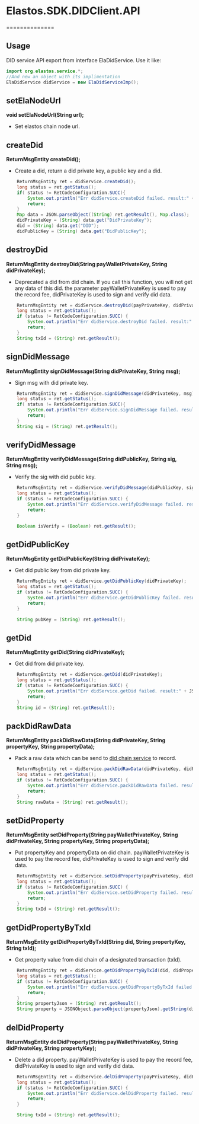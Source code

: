 # Elastos.SDK.DIDClient.API
==============

## Usage

DID service API export from interface ElaDidService.
Use it like:

```Java
import org.elastos.service.*;
//And new an object with its implimentation
ElaDidService didService = new ElaDidServiceImp();
```

## setElaNodeUrl
**void setElaNodeUrl(String url);**
* Set elastos chain node url.

## createDid
**ReturnMsgEntity createDid();**
* Create a did, return a did private key, a public key and a did.

```Java
    ReturnMsgEntity ret = didService.createDid();
    long status = ret.getStatus();
    if( status != RetCodeConfiguration.SUCC){
        System.out.println("Err didService.createDid failed. result:" + JSON.toJSONString(ret.getResult()));
        return;
    }
    Map data = JSON.parseObject((String) ret.getResult(), Map.class);
    didPrivateKey = (String) data.get("DidPrivateKey");
    did = (String) data.get("DID");
    didPublicKey = (String) data.get("DidPublicKey");
```

## destroyDid
**ReturnMsgEntity destroyDid(String payWalletPrivateKey, String didPrivateKey);**
* Deprecated a did from did chain. If you call this function, you will not get any data of this did. the parameter payWalletPrivateKey is used to pay the record fee, didPrivateKey is used to sign and verify did data.

```Java
    ReturnMsgEntity ret = didService.destroyDid(payPrivateKey, didPrivateKey);
    long status = ret.getStatus();
    if (status != RetCodeConfiguration.SUCC) {
        System.out.println("Err didService.destroyDid failed. result:" + JSON.toJSONString(ret.getResult()));
        return;
    }
    String txId = (String) ret.getResult();
```

## signDidMessage
**ReturnMsgEntity signDidMessage(String didPrivateKey, String msg);**
* Sign msg with did private key.

```java
    ReturnMsgEntity ret = didService.signDidMessage(didPrivateKey, msg);
    long status = ret.getStatus();
    if( status != RetCodeConfiguration.SUCC){
        System.out.println("Err didService.signDidMessage failed. result:" + JSON.toJSONString(ret.getResult()));
        return;
    }
    String sig = (String) ret.getResult();
```

## verifyDidMessage
**ReturnMsgEntity verifyDidMessage(String didPublicKey, String sig, String msg);**
* Verify the sig with did public key.

```Java
    ReturnMsgEntity ret = didService.verifyDidMessage(didPublicKey, sig, msg);
    long status = ret.getStatus();
    if (status != RetCodeConfiguration.SUCC) {
        System.out.println("Err didService.verifyDidMessage failed. result:" + JSON.toJSONString(ret.getResult()));
        return;
    }

    Boolean isVerify = (Boolean) ret.getResult();
```

## getDidPublicKey
**ReturnMsgEntity getDidPublicKey(String didPrivateKey);**
* Get did public key from did private key.

```Java
    ReturnMsgEntity ret = didService.getDidPublicKey(didPrivateKey);
    long status = ret.getStatus();
    if (status != RetCodeConfiguration.SUCC) {
        System.out.println("Err didService.getDidPublicKey failed. result:" + JSON.toJSONString(ret.getResult()));
        return;
    }

    String pubKey = (String) ret.getResult();
```

## getDid
**ReturnMsgEntity getDid(String didPrivateKey);**
* Get did from  did private key.

```Java
    ReturnMsgEntity ret = didService.getDid(didPrivateKey);
    long status = ret.getStatus();
    if (status != RetCodeConfiguration.SUCC) {
        System.out.println("Err didService.getDid failed. result:" + JSON.toJSONString(ret.getResult()));
        return;
    }
    String id = (String) ret.getResult();
```

## packDidRawData
**ReturnMsgEntity packDidRawData(String didPrivateKey, String propertyKey, String propertyData);**
* Pack a raw data which can be send to [did chain service](https://github.com/elastos/Elastos.ORG.DID.Service/tree/did_chain_service) to record.

```Java
    ReturnMsgEntity ret = didService.packDidRawData(didPrivateKey, didPropertyKey, didPropertyValue);
    long status = ret.getStatus();
    if (status != RetCodeConfiguration.SUCC) {
        System.out.println("Err didService.packDidRawData failed. result:" + JSON.toJSONString(ret.getResult()));
        return;
    }
    String rawData = (String) ret.getResult();
```

## setDidProperty
**ReturnMsgEntity setDidProperty(String payWalletPrivateKey, String didPrivateKey, String propertyKey, String propertyData);**
* Put propertyKey and propertyData on did chain. payWalletPrivateKey is used to pay the record fee, didPrivateKey is used to sign and verify did data.

```Java
    ReturnMsgEntity ret = didService.setDidProperty(payPrivateKey, didPrivateKey, didPropertyKey, didPropertyValue);
    long status = ret.getStatus();
    if (status != RetCodeConfiguration.SUCC) {
        System.out.println("Err didService.setDidProperty failed. result:" + JSON.toJSONString(ret.getResult()));
        return;
    }
    String txId = (String) ret.getResult();
```

## getDidPropertyByTxId
**ReturnMsgEntity getDidPropertyByTxId(String did, String propertyKey, String txId);**
* Get property value from did chain of a designated transaction (txId).

```Java
    ReturnMsgEntity ret = didService.getDidPropertyByTxId(did, didPropertyKey, txId);
    long status = ret.getStatus();
    if (status != RetCodeConfiguration.SUCC) {
        System.out.println("Err didService.getDidPropertyByTxId failed. result:" + JSON.toJSONString(ret.getResult()));
        return;
    }
    String propertyJson = (String) ret.getResult();
    String property = JSONObject.parseObject(propertyJson).getString(didPropertyKey);
```

## delDidProperty
**ReturnMsgEntity delDidProperty(String payWalletPrivateKey, String didPrivateKey, String propertyKey);**
* Delete a did property. payWalletPrivateKey is used to pay the record fee, didPrivateKey is used to sign and verify did data.

```Java
    ReturnMsgEntity ret = didService.delDidProperty(payPrivateKey, didPrivateKey, didPropertyKey);
    long status = ret.getStatus();
    if (status != RetCodeConfiguration.SUCC) {
        System.out.println("Err didService.delDidProperty failed. result:" + JSON.toJSONString(ret.getResult()));
        return;
    }

    String txId = (String) ret.getResult();
```